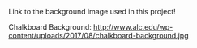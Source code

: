 Link to the background image used in this project!

Chalkboard Background: http://www.alc.edu/wp-content/uploads/2017/08/chalkboard-background.jpg